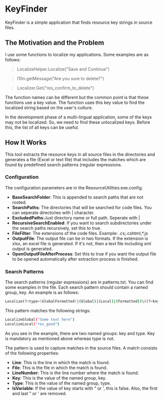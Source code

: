 KeyFinder
=========

KeyFinder is a simple application that finds resource key strings in source files.


## The Motivation and the Problem

I use some functions to localize my applications. Some examples are as follows:
> LocalizeHelper.Localize("Save and Continue")

> l10n.getMessage("Are you sure to delete?")

> Localizer.Get("res_confirm_to_delete")

The function names can be different but the common point is that these functions use a key value. The function uses this key value to find the localized string based on the user's culture. 

In the development phase of a multi-lingual application, some of the keys may  not be localized. So, we need to find these unlocalized keys. Before this, the list of all keys can be useful. 

## How It Works
This tool extracts the resource keys in all source files in the directories and generates a file (Excel or text file) that includes the matches which are found by predefined search patterns (regular expressions.

### Configuration
The configuration parameters are in the ResourceUtilities.exe.config.

* **BaseSearchFolder**: This is appended to search paths that are not rooted.  
* **SearchPaths**: The directories that will be searched for code files. You can seperate directories with | character.
* **ExcludedPaths**:Just directory name or full path. Seperate with |
* **RecursiveSearchEnabled**: If you want to search subdirectories under the search paths recursively, set this to true.
* **FileFilter**: The extensions of the code files. Example: *.cs;*.cshtml;*.js
* **OutputFile**: The output file can be in two formats. If the extension is xlsx, an excel file is generated. If it's not, then a text file including xml output is generated.
* **OpenOutputFileAfterProcess**: Set this to true if you want the output file to be opened automatically after extraction process is finished.

### Search Patterns

The search patterns (regular expressions) are in patterns.txt.
You can find some examples in the file. Each search pattern should contain a named group, key.
An example is as follows:

```sh
Localize(?<type>(GlobalFormatted)|(Global)|(Local)|(Formatted))\((?<key>("[^"]+")|([^'"][^)]+))\)
```

This pattern matches the following strings:
```sh
LocalizeGlobal("Some text here")
LocalizeLocal("res_good")
```

As you see in the example, there are two named groups: key and type. Key is mandatory as mentioned above whereas type is not. 

The pattern is used to capture matches in the source files. A match consists of the following properties:
* **Line**: This is the line in which the match is found.
* **File**: This is the file in which the match is found.
* **LineNumber**: This is the line number where the match is found.
* **Key**: This is the value of the named group, key. 
* **Type**: This is the value of the named group, type. 	
* **IsVariable**: If the value of key starts with " or ', this is false. Also, the first and last " or ' are removed.
